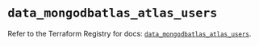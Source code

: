# `data_mongodbatlas_atlas_users`

Refer to the Terraform Registry for docs: [`data_mongodbatlas_atlas_users`](https://registry.terraform.io/providers/mongodb/mongodbatlas/1.35.1/docs/data-sources/atlas_users).
